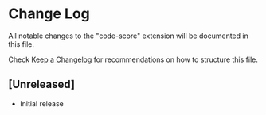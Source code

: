 # Change Log

All notable changes to the "code-score" extension will be documented in this file.

Check [Keep a Changelog](http://keepachangelog.com/) for recommendations on how to structure this file.

## [Unreleased]

- Initial release